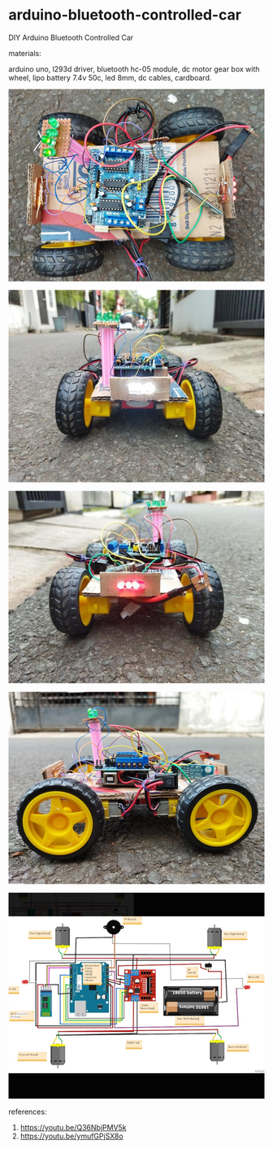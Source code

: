# arduino-bluetooth-controlled-car
DIY Arduino Bluetooth Controlled Car 

materials:

arduino uno, l293d driver, bluetooth hc-05 module, dc motor gear box with wheel, lipo battery 7.4v 50c, led 8mm, dc cables, cardboard.   

![alt text](https://github.com/jenizar/arduino-bluetooth-controlled-car/blob/main/Screenshot1.jpg)

![alt text](https://github.com/jenizar/arduino-bluetooth-controlled-car/blob/main/Screenshot2.jpg)

![alt text](https://github.com/jenizar/arduino-bluetooth-controlled-car/blob/main/Screenshot3.jpg)

![alt text](https://github.com/jenizar/arduino-bluetooth-controlled-car/blob/main/Screenshot4.jpg)

![alt text](https://github.com/jenizar/arduino-bluetooth-controlled-car/blob/main/wiring%20diagram.jpg)

references:
1. https://youtu.be/Q36NbjPMV5k
2. https://youtu.be/ymufGPjSX8o
